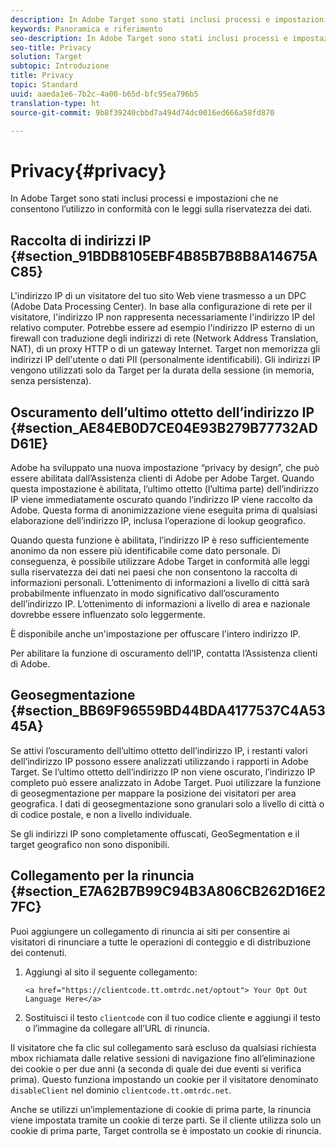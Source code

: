 ```yaml
---
description: In Adobe Target sono stati inclusi processi e impostazioni che ne consentono l’utilizzo in conformità con le leggi sulla riservatezza dei dati.
keywords: Panoramica e riferimento
seo-description: In Adobe Target sono stati inclusi processi e impostazioni che ne consentono l’utilizzo in conformità con le leggi sulla riservatezza dei dati.
seo-title: Privacy
solution: Target
subtopic: Introduzione
title: Privacy
topic: Standard
uuid: aaeda1e6-7b2c-4a00-b65d-bfc95ea796b5
translation-type: ht
source-git-commit: 9b8f39240cbbd7a494d74dc0016ed666a58fd870

---
```



# Privacy{#privacy}

In Adobe Target sono stati inclusi processi e impostazioni che ne consentono l’utilizzo in conformità con le leggi sulla riservatezza dei dati.

## Raccolta di indirizzi IP {#section_91BDB8105EBF4B85B7B8B8A14675AC85}

L&#39;indirizzo IP di un visitatore del tuo sito Web viene trasmesso a un DPC (Adobe Data Processing Center). In base alla configurazione di rete per il visitatore, l&#39;indirizzo IP non rappresenta necessariamente l&#39;indirizzo IP del relativo computer. Potrebbe essere ad esempio l&#39;indirizzo IP esterno di un firewall con traduzione degli indirizzi di rete (Network Address Translation, NAT), di un proxy HTTP o di un gateway Internet. Target non memorizza gli indirizzi IP dell&#39;utente o dati PII (personalmente identificabili). Gli indirizzi IP vengono utilizzati solo da Target per la durata della sessione (in memoria, senza persistenza).

## Oscuramento dell’ultimo ottetto dell’indirizzo IP {#section_AE84EB0D7CE04E93B279B77732ADD61E}

Adobe ha sviluppato una nuova impostazione “privacy by design”, che può essere abilitata dall’Assistenza clienti di Adobe per Adobe Target. Quando questa impostazione è abilitata, l’ultimo ottetto (l’ultima parte) dell’indirizzo IP viene immediatamente oscurato quando l’indirizzo IP viene raccolto da Adobe. Questa forma di anonimizzazione viene eseguita prima di qualsiasi elaborazione dell’indirizzo IP, inclusa l’operazione di lookup geografico.

Quando questa funzione è abilitata, l’indirizzo IP è reso sufficientemente anonimo da non essere più identificabile come dato personale. Di conseguenza, è possibile utilizzare Adobe Target in conformità alle leggi sulla riservatezza dei dati nei paesi che non consentono la raccolta di informazioni personali. L’ottenimento di informazioni a livello di città sarà probabilmente influenzato in modo significativo dall’oscuramento dell’indirizzo IP. L’ottenimento di informazioni a livello di area e nazionale dovrebbe essere influenzato solo leggermente.

È disponibile anche un&#39;impostazione per offuscare l&#39;intero indirizzo IP.

Per abilitare la funzione di oscuramento dell’IP, contatta l’Assistenza clienti di Adobe.

## Geosegmentazione {#section_BB69F96559BD44BDA4177537C4A5345A}

Se attivi l’oscuramento dell’ultimo ottetto dell’indirizzo IP, i restanti valori dell’indirizzo IP possono essere analizzati utilizzando i rapporti in Adobe Target. Se l’ultimo ottetto dell’indirizzo IP non viene oscurato, l’indirizzo IP completo può essere analizzato in Adobe Target. Puoi utilizzare la funzione di geosegmentazione per mappare la posizione dei visitatori per area geografica. I dati di geosegmentazione sono granulari solo a livello di città o di codice postale, e non a livello individuale.

Se gli indirizzi IP sono completamente offuscati, GeoSegmentation e il target geografico non sono disponibili.

## Collegamento per la rinuncia {#section_E7A62B7B99C94B3A806CB262D16E27FC}

Puoi aggiungere un collegamento di rinuncia ai siti per consentire ai visitatori di rinunciare a tutte le operazioni di conteggio e di distribuzione dei contenuti.

1. Aggiungi al sito il seguente collegamento:

   `<a href="https://clientcode.tt.omtrdc.net/optout"> Your Opt Out Language Here</a>`
1. Sostituisci il testo `clientcode` con il tuo codice cliente e aggiungi il testo o l’immagine da collegare all’URL di rinuncia.

Il visitatore che fa clic sul collegamento sarà escluso da qualsiasi richiesta mbox richiamata dalle relative sessioni di navigazione fino all’eliminazione dei cookie o per due anni (a seconda di quale dei due eventi si verifica prima). Questo funziona impostando un cookie per il visitatore denominato `disableClient` nel dominio `clientcode.tt.omtrdc.net`.

Anche se utilizzi un’implementazione di cookie di prima parte, la rinuncia viene impostata tramite un cookie di terze parti. Se il cliente utilizza solo un cookie di prima parte, Target controlla se è impostato un cookie di rinuncia.
